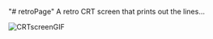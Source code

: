 "# retroPage" 
A retro CRT  screen that prints out the lines...

![CRTscreenGIF](https://github.com/user-attachments/assets/d6df75b1-41de-4a29-9df4-36d075b6ad45)
